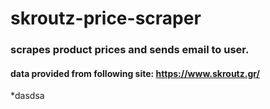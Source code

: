 # skroutz-price-scraper

### scrapes product prices and sends email to user.

#### data provided from following site: https://www.skroutz.gr/

*dasdsa
